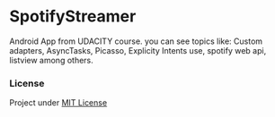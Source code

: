 # SpotifyStreamer
Android App from UDACITY course. you can see topics like: Custom adapters, AsyncTasks, Picasso, Explicity Intents use, spotify web api, listview among others.
### License
Project under [MIT License](https://opensource.org/licenses/MIT)
